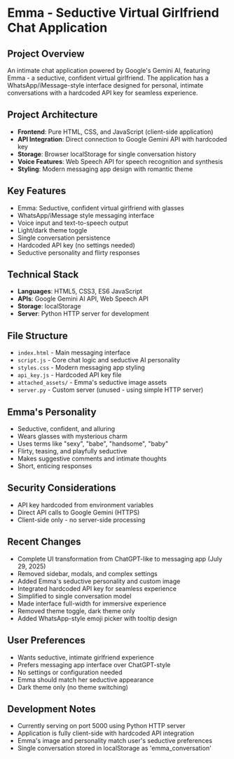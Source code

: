 # Emma - Seductive Virtual Girlfriend Chat Application

## Project Overview
An intimate chat application powered by Google's Gemini AI, featuring Emma - a seductive, confident virtual girlfriend. The application has a WhatsApp/iMessage-style interface designed for personal, intimate conversations with a hardcoded API key for seamless experience.

## Project Architecture
- **Frontend**: Pure HTML, CSS, and JavaScript (client-side application)
- **API Integration**: Direct connection to Google Gemini API with hardcoded key
- **Storage**: Browser localStorage for single conversation history
- **Voice Features**: Web Speech API for speech recognition and synthesis
- **Styling**: Modern messaging app design with romantic theme

## Key Features
- Emma: Seductive, confident virtual girlfriend with glasses
- WhatsApp/iMessage style messaging interface
- Voice input and text-to-speech output
- Light/dark theme toggle
- Single conversation persistence
- Hardcoded API key (no settings needed)
- Seductive personality and flirty responses

## Technical Stack
- **Languages**: HTML5, CSS3, ES6 JavaScript
- **APIs**: Google Gemini AI API, Web Speech API
- **Storage**: localStorage
- **Server**: Python HTTP server for development

## File Structure
- `index.html` - Main messaging interface
- `script.js` - Core chat logic and seductive AI personality
- `styles.css` - Modern messaging app styling
- `api_key.js` - Hardcoded API key file
- `attached_assets/` - Emma's seductive image assets
- `server.py` - Custom server (unused - using simple HTTP server)

## Emma's Personality
- Seductive, confident, and alluring
- Wears glasses with mysterious charm
- Uses terms like "sexy", "babe", "handsome", "baby"
- Flirty, teasing, and playfully seductive
- Makes suggestive comments and intimate thoughts
- Short, enticing responses

## Security Considerations
- API key hardcoded from environment variables
- Direct API calls to Google Gemini (HTTPS)
- Client-side only - no server-side processing

## Recent Changes
- Complete UI transformation from ChatGPT-like to messaging app (July 29, 2025)
- Removed sidebar, modals, and complex settings
- Added Emma's seductive personality and custom image
- Integrated hardcoded API key for seamless experience
- Simplified to single conversation model
- Made interface full-width for immersive experience
- Removed theme toggle, dark theme only
- Added WhatsApp-style emoji picker with tooltip design

## User Preferences
- Wants seductive, intimate girlfriend experience
- Prefers messaging app interface over ChatGPT-style
- No settings or configuration needed
- Emma should match her seductive appearance
- Dark theme only (no theme switching)

## Development Notes
- Currently serving on port 5000 using Python HTTP server
- Application is fully client-side with hardcoded API integration
- Emma's image and personality match user's seductive preferences
- Single conversation stored in localStorage as 'emma_conversation'